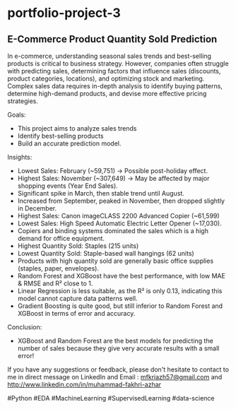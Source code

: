 # portfolio-project-3
## E-Commerce Product Quantity Sold Prediction


In e-commerce, understanding seasonal sales trends and best-selling products is critical to business strategy. However, companies often struggle with predicting sales, determining factors that influence sales (discounts, product categories, locations), and optimizing stock and marketing. Complex sales data requires in-depth analysis to identify buying patterns, determine high-demand products, and devise more effective pricing strategies.


Goals:  
- This project aims to analyze sales trends
- Identify best-selling products
- Build an accurate prediction model.


Insights:  
- Lowest Sales: February (~59,751) → Possible post-holiday effect.
- Highest Sales: November (~307,649) → May be affected by major shopping events (Year End Sales).
- Significant spike in March, then stable trend until August.
- Increased from September, peaked in November, then dropped slightly in December.
- Highest Sales: Canon imageCLASS 2200 Advanced Copier (~61,599)
- Lowest Sales: High Speed Automatic Electric Letter Opener (~17,030).
- Copiers and binding systems dominated the sales which is a high demand for office equipment.
- Highest Quantity Sold: Staples (215 units)
- Lowest Quantity Sold: Staple-based wall hangings (62 units)
- Products with high quantity sold are generally basic office supplies (staples, paper, envelopes).
- Random Forest and XGBoost have the best performance, with low MAE & RMSE and R² close to 1.
- Linear Regression is less suitable, as the R² is only 0.13, indicating this model cannot capture data patterns well.
- Gradient Boosting is quite good, but still inferior to Random Forest and XGBoost in terms of error and accuracy.


Conclusion:  
- XGBoost and Random Forest are the best models for predicting the number of sales because they give very accurate results with a small error!

If you have any suggestions or feedback, please don't hesitate to contact to me in direct message on LinkedIn and Email : mfkriazh57@gmail.com and http://www.linkedin.com/in/muhammad-fakhri-azhar

#Python #EDA #MachineLearning #SupervisedLearning #data-science
